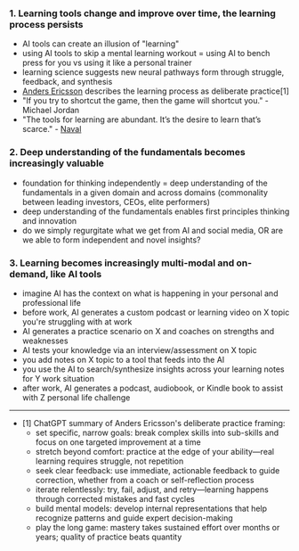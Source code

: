 ### 1. Learning tools change and improve over time, the learning process persists
- AI tools can create an illusion of "learning"
- using AI tools to skip a mental learning workout = using AI to bench press for you vs using it like a personal trainer
- learning science suggests new neural pathways form through struggle, feedback, and synthesis
- [Anders Ericsson](https://en.wikipedia.org/wiki/K._Anders_Ericsson) describes the learning process as deliberate practice[1]
- "If you try to shortcut the game, then the game will shortcut you." - Michael Jordan
- "The tools for learning are abundant. It’s the desire to learn that’s scarce." - [Naval](https://x.com/naval/status/912222091251871745)

### 2. Deep understanding of the fundamentals becomes increasingly valuable
- foundation for thinking independently = deep understanding of the fundamentals in a given domain and across domains (commonality between leading investors, CEOs, elite performers)
- deep understanding of the fundamentals enables first principles thinking and innovation
- do we simply regurgitate what we get from AI and social media, OR are we able to form independent and novel insights?

### 3. Learning becomes increasingly multi-modal and on-demand, like AI tools 
- imagine AI has the context on what is happening in your personal and professional life 
- before work, AI generates a custom podcast or learning video on X topic you're struggling with at work 
- AI generates a practice scenario on X and coaches on strengths and weaknesses
- AI tests your knowledge via an interview/assessment on X topic
- you add notes on X topic to a tool that feeds into the AI
- you use the AI to search/synthesize insights across your learning notes for Y work situation
- after work, AI generates a podcast, audiobook, or Kindle book to assist with Z personal life challenge

--------------------------------------------------------------------------------------------

- [1] ChatGPT summary of Anders Ericsson's deliberate practice framing:
    - set specific, narrow goals: break complex skills into sub-skills and focus on one targeted improvement at a time
    - stretch beyond comfort: practice at the edge of your ability—real learning requires struggle, not repetition
    - seek clear feedback: use immediate, actionable feedback to guide correction, whether from a coach or self-reflection process
    - iterate relentlessly: try, fail, adjust, and retry—learning happens through corrected mistakes and fast cycles
    - build mental models: develop internal representations that help recognize patterns and guide expert decision-making
    - play the long game: mastery takes sustained effort over months or years; quality of practice beats quantity
